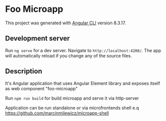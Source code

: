 # Foo Microapp

This project was generated with [Angular CLI](https://github.com/angular/angular-cli) version 8.3.17.

## Development server

Run `ng serve` for a dev server. Navigate to `http://localhost:4200/`. The app will automatically reload if you change any of the source files.

## Description

It's Angular application that uses Angular Element library and exposes itself as web component "foo-microapp"

Run `npm run build` for build microapp and serve it via http-server

Application can be run standalone or via microfrontends shell e.q https://github.com/marcinmilewicz/microapp-shell
